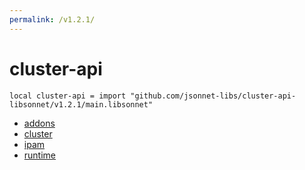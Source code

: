 ```yaml
---
permalink: /v1.2.1/
---
```


# cluster-api

```jsonnet
local cluster-api = import "github.com/jsonnet-libs/cluster-api-libsonnet/v1.2.1/main.libsonnet"
```



* [addons](addons/index.md)
* [cluster](cluster/index.md)
* [ipam](ipam/index.md)
* [runtime](runtime/index.md)